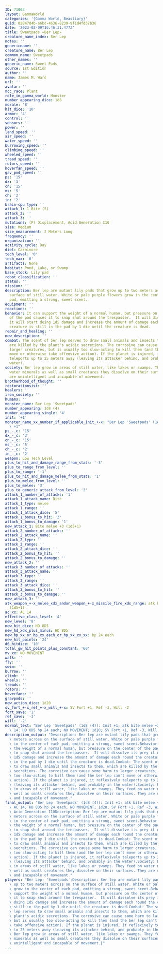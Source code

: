 ```yaml
---
ID: 71063
layout: GammaWorld
categories: '{Gamma World, Beastiary}'
guid: 02847d4b-a6bd-4636-8230-9f1d4fd37b36
date: '2023-02-09T16:46:31.477Z'
title: Sweetpads «Ber Lep»
creature_name_index: Ber Lep
notes: ''
genericname: ''
creature_name: Ber Lep
common_name: Sweetpads
other_names: ''
generic_name: Sweet Pads
source: 1st Edition
author: ''
name: James M. Ward
url: ''
avatar: ''
mcc_race: Plant
role_in_gamma_world: Monster
number_appearing_dice: 1d8
morale: '8'
hit_dice: '10'
armor: '4'
control: ''
sensors: ''
power: ''
land_speed: ''
air_speed: ''
water_speed: ''
burrowing_speed: ''
climbing_speed: ''
wheeled_speed: ''
tread_speed: ''
rotors_speed: ''
hoverfan_speed: ''
gav_pod_speed: ''
ps: '15'
dx: '3'
cn: '15'
ms: '5'
ch: '2'
in: '2'
brain-cpu type: ''
attack_1: 1 Bite (5)
attack_2: ''
attack_3: ''
mutations: (P) Displacement, Acid Generation I10
size: Medium
size_measurement: 2 Meters Long
frequency: ''
organization: ''
activity_cycle: Day
diet: Carnivore
tech_level: '0'
tech_max: '0'
artifacts: None
habitat: Pond, Lake, or Swamp
base_stock: Lily pad
robot_classification: ''
status: ''
mission: ''
description: Ber lep are mutant lily pads that grow up to two meters across on the
  surface of still water. White or pale purple flowers grow in the center of each
  pad, emitting a strong, sweet scent.
equipment: ''
reactions: ''
behavior: It can support the weight of a normal human, but pressure on the center
  of the pad causes it to snap shut around the trespasser.  It will dissolve its prey
  it will start doing 1d5 damage and increase the amount of damage each round the
  creature is still in the pad by 1 die until the creature is dead.
repair_and_healing: ''
new_description: ''
combat: The scent of ber lep serves to draw small animals and insects to them, which
  are killed by the plant's acidic secretions. The corrosive can cause some harm to
  larger creatures, but is usually too slow-acting to kill them (and the ber lep can't
  move or otherwise take offensive action). If the planet is injured, it reflexively
  teleports up to 25 meters away (leaving its attacker behind, and probably in the
  water).
society: Ber lep grow in areas of still water, like lakes or swamps. They feed on
  water minerals as well as small creatures they dissolve on their surfaces. They
  are unintelligent and incapable of movement.
brotherhood_of_thought: ''
restorationsist: ''
healers: ''
iron_society: ''
humans: ''
monster_name: Ber Lep 'Sweetpads'
number_appearing: 1d8 (4)
number_appearing_single: '4'
init: '+1'
monster_name_xx_number_if_applicable_init_+-x: "Ber Lep 'Sweetpads' (1d8 (4)): Init\
  \ +1"
ps_-_c: '15'
dx_-_c: '3'
cn_-_c: '15'
ms_-_c: '5'
ch_-_c: '2'
in_-_c: '2'
weapon: Low Tech Level
plus_to_hit_and_damage_range_from_stats: '-3'
plus_to_range_from_level: ''
plus_to_range: '-1'
plus_to_hit_and_damage_melee_from_stats: '1'
plus_to_melee_from_level: ''
plus_to_melee: '3'
plus_to_generic_attack_from_level: '2'
attack_1_number_of_attacks: '1'
attack_1_attack_name: Bite
attack_1_type: melee
attack_1_range: ''
attack_1_attack_dice: '5'
attack_1_bonus_to_hit: '3'
attack_1_bonus_to_damage: '1'
new_attack_1: Bite melee +3 (1d5+1)
attack_2_number_of_attacks: ''
attack_2_attack_name: ''
attack_2_type: ''
attack_2_range: ''
attack_2_attack_dice: ''
attack_2_bonus_to_hit: ''
attack_2_bonus_to_damage: ''
new_attack_2: ''
attack_3_number_of_attacks: ''
attack_3_attack_name: ''
attack_3_type: ''
attack_3_range: ''
attack_3_attack_dice: ''
attack_3_bonus_to_hit: ''
attack_3_bonus_to_damage: ''
new_attack_3: ''
atk_weapon_+-x_melee_xdx_andor_weapon_+-x_missile_fire_xdx_range: atk bite melee +3
  (1d5+1)
ac_xx: AC 14
effective_class_level: '4'
new_level: '8'
new_hit_dice: HD 8D5
new_hd_xdx_plus_minus: HD 8D5
new_hp_xx_or_hp_xx_each_or_hp_xx_xx_xx: hp 24 each
new_hit_points: '24'
d6_hitdice: '10'
total_gw_hit_points_plus_constant: '60'
mv_xx: NO MOVEMENT
walk: ''
fly: ''
swim: ''
burrow: ''
climb: ''
wheels: ''
treads: ''
rotors: ''
hoverfans: ''
gravpods: ''
new_action_dice: 1d20
sv_fort_+-x_ref_+-x_will_+-x: SV Fort +1, Ref -3, Will -2
fort_save: '1'
ref_save: '-3'
will: '-2'
normal_text: "Ber Lep 'Sweetpads' (1d8 (4)): Init +1; atk bite melee +3 (1d5+1); AC\
  \ 14; HD 8D5 hp 24 each; NO MOVEMENT; 1d20; SV Fort +1, Ref -3, Will -2"
description_output: "Description: Ber lep are mutant lily pads that grow up to two\
  \ meters across on the surface of still water. White or pale purple flowers grow\
  \ in the center of each pad, emitting a strong, sweet scent.Behavior:It can support\
  \ the weight of a normal human, but pressure on the center of the pad causes it\
  \ to snap shut around the trespasser.  It will dissolve its prey it will start doing\
  \ 1d5 damage and increase the amount of damage each round the creature is still\
  \ in the pad by 1 die until the creature is dead.Combat: The scent of ber lep serves\
  \ to draw small animals and insects to them, which are killed by the plant's acidic\
  \ secretions. The corrosive can cause some harm to larger creatures, but is usually\
  \ too slow-acting to kill them (and the ber lep can't move or otherwise take offensive\
  \ action). If the planet is injured, it reflexively teleports up to 25 meters away\
  \ (leaving its attacker behind, and probably in the water).Society: Ber lep grow\
  \ in areas of still water, like lakes or swamps. They feed on water minerals as\
  \ well as small creatures they dissolve on their surfaces. They are unintelligent\
  \ and incapable of movement."
final_output: "Ber Lep 'Sweetpads' (1d8 (4)): Init +1; atk bite melee +3 (1d5+1);\
  \ AC 14; HD 8D5 hp 24 each; NO MOVEMENT; 1d20; SV Fort +1, Ref -3, Will -2(P) Displacement,\
  \ Acid Generation I10Description: Ber lep are mutant lily pads that grow up to two\
  \ meters across on the surface of still water. White or pale purple flowers grow\
  \ in the center of each pad, emitting a strong, sweet scent.Behavior:It can support\
  \ the weight of a normal human, but pressure on the center of the pad causes it\
  \ to snap shut around the trespasser.  It will dissolve its prey it will start doing\
  \ 1d5 damage and increase the amount of damage each round the creature is still\
  \ in the pad by 1 die until the creature is dead.Combat: The scent of ber lep serves\
  \ to draw small animals and insects to them, which are killed by the plant's acidic\
  \ secretions. The corrosive can cause some harm to larger creatures, but is usually\
  \ too slow-acting to kill them (and the ber lep can't move or otherwise take offensive\
  \ action). If the planet is injured, it reflexively teleports up to 25 meters away\
  \ (leaving its attacker behind, and probably in the water).Society: Ber lep grow\
  \ in areas of still water, like lakes or swamps. They feed on water minerals as\
  \ well as small creatures they dissolve on their surfaces. They are unintelligent\
  \ and incapable of movement."
players: "Ber Lep; 'Sweetpads';Description: Ber lep are mutant lily pads that grow\
  \ up to two meters across on the surface of still water. White or pale purple flowers\
  \ grow in the center of each pad, emitting a strong, sweet scent.Behavior:It can\
  \ support the weight of a normal human, but pressure on the center of the pad causes\
  \ it to snap shut around the trespasser.  It will dissolve its prey it will start\
  \ doing 1d5 damage and increase the amount of damage each round the creature is\
  \ still in the pad by 1 die until the creature is dead.Combat: The scent of ber\
  \ lep serves to draw small animals and insects to them, which are killed by the\
  \ plant's acidic secretions. The corrosive can cause some harm to larger creatures,\
  \ but is usually too slow-acting to kill them (and the ber lep can't move or otherwise\
  \ take offensive action). If the planet is injured, it reflexively teleports up\
  \ to 25 meters away (leaving its attacker behind, and probably in the water).Society:\
  \ Ber lep grow in areas of still water, like lakes or swamps. They feed on water\
  \ minerals as well as small creatures they dissolve on their surfaces. They are\
  \ unintelligent and incapable of movement.|"
...
```

